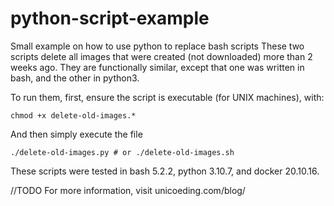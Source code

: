 # python-script-example

Small example on how to use python to replace bash scripts
These two scripts delete all images that were created (not downloaded) more than 2 weeks ago.
They are functionally similar, except that one was written in bash, and the other in python3.

To run them, first, ensure the script is executable (for UNIX machines), with:
```shell
chmod +x delete-old-images.*
```

And then simply execute the file
```shell
./delete-old-images.py # or ./delete-old-images.sh
```

These scripts were tested in bash 5.2.2, python 3.10.7, and docker 20.10.16.

//TODO
For more information, visit unicoeding.com/blog/ 



